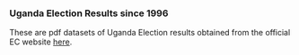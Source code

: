 ### Uganda Election Results since 1996
These are pdf datasets of Uganda Election results obtained from the official EC website <a href='https://ec.or.ug/'>here</a>.
